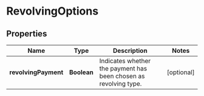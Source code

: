 

# RevolvingOptions

## Properties

Name | Type | Description | Notes
------------ | ------------- | ------------- | -------------
**revolvingPayment** | **Boolean** | Indicates whether the payment has been chosen as revolving type. |  [optional]




